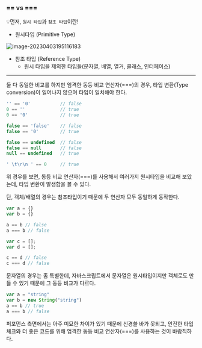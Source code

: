 ### == vs ===

💡먼저, `원시 타입`과 `참조 타입`이란!

- 원시타입 (Primitive Type)

![image-20230403195116183](../../../../../../AppData/Roaming/Typora/typora-user-images/image-20230403195116183.png)

- 참조 타입 (Reference Type)
  - 원시 타입을 제외한 타입들(문자열, 배열, 열거, 클래스, 인터페이스)

---



둘 다 동일한 비교를 하지만 엄격한 동등 비교 연산자(===)의 경우, 타입 변환(Type conversion)이 일어나지 않으며 타입이 일치해야 한다.

```javascript
'' == '0'           // false
0 == ''             // true
0 == '0'            // true

false == 'false'    // false
false == '0'        // true

false == undefined  // false
false == null       // false
null == undefined   // true

' \t\r\n ' == 0     // true
```

위 경우를 보면, 동등 비교 연산자(===)를 사용해서 여러가지 원시타입을 비교해 보았는데, 타입 변환이 발생함을 볼 수 있다.

단, 객체/배열의 경우는 참조타입이기 때문에 두 연산자 모두 동일하게 동작한다.

```javascript
var a = {}
var b = {}

a == b // false
a === b // false

var c = [];
var d = [];

c == d // false
c === d // false
```

문자열의 경우는 좀 특별한데, 자바스크립트에서 문자열은 원시타입이지만 객체로도 만들 수 있기 때문에 그 동등 비교가 다르다.

```javascript
var a = "string"
var b = new String("string")
a == b // true
a === b // false
```

퍼포먼스 측면에서는 아주 미묘한 차이가 있기 때문에 신경쓸 바가 못되고, 안전한 타입 체크와 더 좋은 코드를 위해 엄격한 동등 비교 연산자(===)를 사용하는 것이 바람직하다.